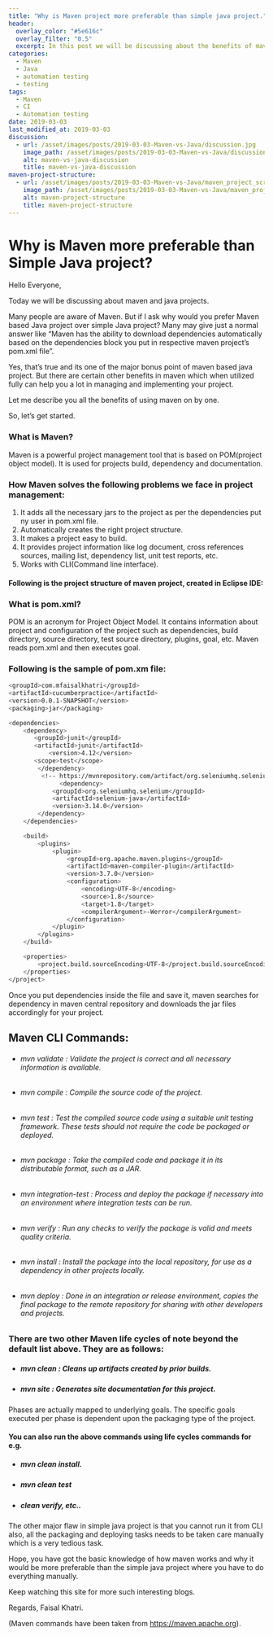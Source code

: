 ```yaml
---
title: "Why is Maven project more preferable than simple java project."
header:
  overlay_color: "#5e616c"
  overlay_filter: "0.5"
  excerpt: In this post we will be discussing about the benefits of maven project over simple java project.
categories:
  - Maven
  - Java
  - automation testing
  - testing
tags:
  - Maven
  - CI
  - Automation testing
date: 2019-03-03
last_modified_at: 2019-03-03
discussion:
  - url: /asset/images/posts/2019-03-03-Maven-vs-Java/discussion.jpg
    image_path: /asset/images/posts/2019-03-03-Maven-vs-Java/discussion.jpg
    alt: maven-vs-java-discussion
    title: maven-vs-java-discussion
maven-project-structure:
  - url: /asset/images/posts/2019-03-03-Maven-vs-Java/maven_project_screenshot.png
    image_path: /asset/images/posts/2019-03-03-Maven-vs-Java/maven_project_screenshot.png
    alt: maven-project-structure
    title: maven-project-structure
---
```


# Why is Maven more preferable than Simple Java project?

Hello Everyone,

Today we will be discussing about maven and java projects.

Many people are aware of Maven. But if I ask why would you prefer Maven based Java project over simple Java project?
Many may give just a normal answer like “Maven has the ability to download dependencies automatically based on the dependencies block you put in respective maven project’s pom.xml file”.

Yes, that’s true and its one of the major bonus point of maven based java project. But there are certain other benefits in maven which when utilized fully can help you a lot in managing and implementing your project.

Let me describe you all the benefits of using maven on by one.

So, let’s get started.

### What is Maven?
Maven is a powerful project management tool that is based on POM(project object model). It is used for projects build, dependency and documentation.

### How Maven solves the following problems we face in project management:
1. It adds all the necessary jars to the project as per the dependencies put ny user in pom.xml file.
2. Automatically creates the right project structure.
3. It makes a project easy to build.
4. It provides project information like log document, cross references sources, mailing list, dependency list, unit test reports, etc.
5. Works with CLI(Command line interface).

#### Following is the project structure of maven project, created in Eclipse IDE:

### What is pom.xml?
POM is an acronym for Project Object Model. It contains information about project and configuration of the project such as dependencies, build directory, source directory, test source directory, plugins, goal, etc.
Maven reads pom.xml and then executes goal.

### Following is the sample of pom.xm file:
```sh
<groupId>com.mfaisalkhatri</groupId>
<artifactId>cucumberpractice</artifactId>
<version>0.0.1-SNAPSHOT</version>
<packaging>jar</packaging>

<dependencies>
	<dependency>
	   <groupId>junit</groupId>
	   <artifactId>junit</artifactId>
           <version>4.12</version>
	   <scope>test</scope>
        </dependency>
	     <!-- https://mvnrepository.com/artifact/org.seleniumhq.selenium/selenium-java -->
	          <dependency>
			<groupId>org.seleniumhq.selenium</groupId>
			<artifactId>selenium-java</artifactId>
			<version>3.14.0</version>
		</dependency>
	</dependencies>

	<build>
		<plugins>
			<plugin>
				<groupId>org.apache.maven.plugins</groupId>
				<artifactId>maven-compiler-plugin</artifactId>
				<version>3.7.0</version>
				<configuration>
					<encoding>UTF-8</encoding>
					<source>1.8</source>
					<target>1.8</target>
					<compilerArgument>-Werror</compilerArgument>
				</configuration>
			</plugin>
		</plugins>
	</build>

	<properties>
		<project.build.sourceEncoding>UTF-8</project.build.sourceEncoding>
	</properties>
</project>
```
Once you put dependencies inside the file and save it, maven searches for dependency in maven central repository and downloads the jar files accordingly for your project.

## Maven CLI Commands:
- ######  mvn validate : Validate the project is correct and all necessary information is available.
- ###### mvn compile : Compile the source code of the project.
- ###### mvn test : Test the compiled source code using a suitable unit testing framework. These tests should not require the code be packaged or deployed.
- ###### mvn package : Take the compiled code and package it in its distributable format, such as a JAR.
- ###### mvn integration-test : Process and deploy the package if necessary into an environment where integration tests can be run.
- ###### mvn verify : Run any checks to verify the package is valid and meets quality criteria.
- ###### mvn install : Install the package into the local repository, for use as a dependency in other projects locally.
- ###### mvn deploy : Done in an integration or release environment, copies the final package to the remote repository for sharing with other developers and projects.

### There are two other Maven life cycles of note beyond the default list above. They are as follows:

- ##### mvn clean : Cleans up artifacts created by prior builds.
- ##### mvn site : Generates site documentation for this project.

Phases are actually mapped to underlying goals. The specific goals executed per phase is dependent upon the packaging type of the project.

#### You can also run the above commands using life cycles commands for e.g.
- #####  mvn clean install.
- ##### mvn clean test
- ##### clean verify, etc..

The other major flaw in simple java project is that you cannot run it from CLI also, all the packaging and deploying tasks needs to be taken care manually which is a very tedious task.

Hope, you have got the basic knowledge of how maven works and why it would be more preferable than the simple java project where you have to do everything manually.

Keep watching this site for more such interesting blogs.

Regards,
Faisal Khatri.

(Maven commands have been taken from https://maven.apache.org).
